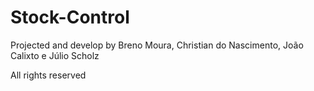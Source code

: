 # Stock-Control

Projected and develop by Breno Moura, Christian do Nascimento, João Calixto e Júlio Scholz


All rights reserved
